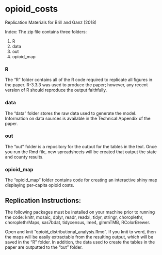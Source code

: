 # opioid_costs

Replication Materials for Brill and Ganz (2018)

Index: 
The zip file contains three folders:
1.	R
2.	data
3.	out
4.	opioid_map

### R
The “R” folder contains all of the R code required to replicate all figures in the paper. R-3.3.3 was used to produce the paper; however, any recent version of R should reproduce the output faithfully.

### data
The “data” folder stores the raw data used to generate the model. Information on data sources is available in the Technical Appendix of the paper.

### out
The “out” folder is a repository for the output for the tables in the text. Once you run the Rmd file, new spreadsheets will be created that output the state and county results.

### opioid_map
The “opioid_map” folder contains code for creating an interactive shiny map displaying per-capita opioid costs. 

## Replication Instructions:
The following packages must be installed on your machine prior to running the code: knitr, mosaic, dplyr, readr, readxl, tidyr, stringr, choroplethr, choroplethrMaps, sas7bdat, tidycensus, lme4, glmmTMB, RColorBrewer.

Open and knit “opioid_distributional_analysis.Rmd”. If you knit to word, then the maps will be easily extractable from the resulting output, which will be saved in the “R” folder. In addition, the data used to create the tables in the paper are outputted to the “out” folder.
